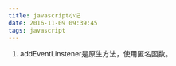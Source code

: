 ```yaml
---
title: javascript小记
date: 2016-11-09 09:39:45
tags: javascript
---
```

1. addEventLinstener是原生方法，使用匿名函数。